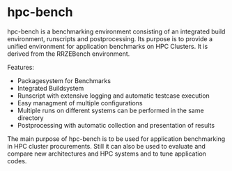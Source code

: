 # hpc-bench

hpc-bench is a benchmarking environment consisting of an integrated build
environment, runscripts and postprocessing. Its purpose is to provide a
unified environment for application benchmarks on HPC Clusters. It is derived
from the RRZEBench environment.

Features:

* Packagesystem for Benchmarks
* Integrated Buildsystem
* Runscript with extensive logging and automatic testcase execution
* Easy managment of multiple configurations
* Multiple runs on different systems can be performed in the same directory
* Postprocessing with automatic collection and presentation of results

The main purpose of hpc-bench is to be used for application benchmarking in HPC
cluster procurements. Still it can also be used to evaluate and compare new
architectures and HPC systems and to tune application codes.

